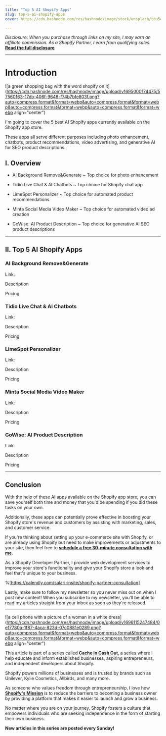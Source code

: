 ```yaml
---
title: "Top 5 AI Shopify Apps"
slug: top-5-ai-shopify-apps
cover: https://cdn.hashnode.com/res/hashnode/image/stock/unsplash/tdu54W07_gw/upload/31eb81c9044493fc8e1aa01e521f3e38.jpeg

---
```


*Disclosure: When you purchase through links on my site, I may earn an affiliate commission. As a Shopify Partner, I earn from qualifying sales.* [**Read the full disclosure**](https://scrappedscript.com/disclaimers)

---

# Introduction

![a green shopping bag with the word shopify on it](https://cdn.hashnode.com/res/hashnode/image/upload/v1695000174475/57560163-17db-406f-9648-f74b7bfe803f.png?auto=compress,format&format=webp&auto=compress,format&format=webp&auto=compress,format&format=webp&auto=compress,format&format=webp align="center")

I'm going to cover the 5 best AI Shopify apps currently available on the Shopify app store.

These apps all serve different purposes including photo enhancement, chatbots, product recommendations, video advertising, and generative AI for SEO product descriptions.

## I. Overview

* AI Background Remove&Generate ~ Top choice for photo enhancement
    
* Tidio Live Chat & AI Chatbots ~ Top choice for Shopify chat app
    
* LimeSpot Personalizer ~ Top choice for automated product recommendations
    
* Minta Social Media Video Maker ~ Top choice for automated video ad creation
    
* GoWise: AI Product Description ~ Top choice for generative AI SEO product descriptions
    

---

## II. Top 5 AI Shopify Apps

### AI Background Remove&Generate

Link:

Description

Pricing

### Tidio Live Chat & AI Chatbots

Link:

Description

Pricing

### LimeSpot Personalizer

Link:

Description

Pricing

### Minta Social Media Video Maker

Link:

Description

Pricing

### GoWise: AI Product Description

Link:

Description

Pricing

---

## Conclusion

With the help of these AI apps available on the Shopify app store, you can save yourself both time and money that you'd be spending if you did these tasks on your own.

Additionally, these apps can potentially prove effective in boosting your Shopify store's revenue and customers by assisting with marketing, sales, and customer service.

If you're thinking about setting up your e-commerce site with Shopify, or are already using Shopify but need to make improvements or adjustments to your site, then feel free to [**schedule a free 30-minute consultation with me**](https://calendly.com/salari-insite/shopify-partner-consultation?month=2023-10).

As a Shopify Developer Partner, I provide web development services to improve your store's functionality and give your Shopify store a look and feel that's unique to your business.

%[https://calendly.com/salari-insite/shopify-partner-consultation] 

Lastly, make sure to follow my newsletter so you never miss out on when I post new content! When you subscribe to my newsletter, you'll be able to read my articles straight from your inbox as soon as they're released.

---

![a cell phone with a picture of a woman in a white dress](https://cdn.hashnode.com/res/hashnode/image/upload/v1696115247484/0e17780a-1f87-4aca-823d-07c0881e0289.png?auto=compress,format&format=webp&auto=compress,format&format=webp&auto=compress,format&format=webp&auto=compress,format&format=webp align="center")

This article is part of a series called [**Cache In Cash Out**](https://scrappedscript.com/series/cache-in-cash-out), a series where I help educate and inform established businesses, aspiring entrepreneurs, and independent developers about Shopify.

Shopify powers millions of businesses and is trusted by brands such as Unilever, Kylie Cosmetics, Allbirds, and many more.

As someone who values freedom through entrepreneurship, I love how [**Shopify's Mission**](http://shopify.pxf.io/5g1zrD) is to reduce the barriers to becoming a business owner by providing a platform that makes it easier to launch and grow a business.

No matter where you are on your journey, Shopify fosters a culture that empowers individuals who are seeking independence in the form of starting their own business.

**New articles in this series are posted every Sunday!**